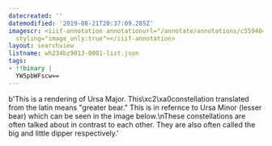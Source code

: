 ```yaml
---
datecreated: ''
datemodified: '2019-08-21T20:37:09.285Z'
imagescr: <iiif-annotation annotationurl="/annotate/annotations/c5594040-67bb-464a-8d77-dad2231875c8.json"
  styling="image_only:true"></iiif-annotation>
layout: searchview
listname: wh234bz9013-0001-list.json
tags:
- !!binary |
  YW5pbWFscw==
---
```

b'This is a rendering of Ursa Major. This\xc2\xa0constellation translated from the latin means "greater bear." This is in refernce to Ursa Minor (lesser bear) which can be seen in the image below.\nThese constellations are often talked about in contrast to each other. They are also often called the big and little dipper respectively.'